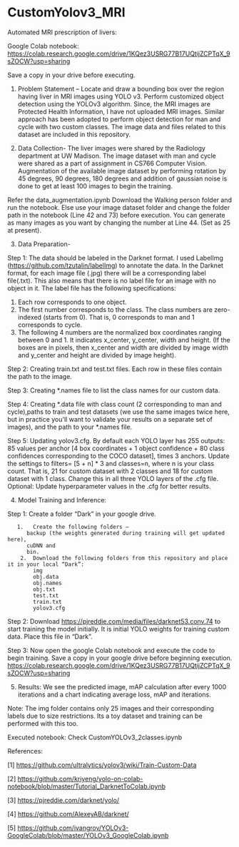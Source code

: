 # CustomYolov3_MRI

Automated MRI prescription of livers:


Google Colab notebook: https://colab.research.google.com/drive/1KQez3USRG77B17UQtijZCPTqX_9sZOCW?usp=sharing

Save a copy in your drive before executing. 

1.	Problem Statement – 
Locate and draw a bounding box over the region having liver in MRI images using YOLO v3. 
Perform customized object detection using the YOLOv3 algorithm.
Since, the MRI images are Protected Health Information, I have not uploaded MRI images. Similar approach has been adopted to perform object detection for man and cycle with two custom classes. The image data and files related to this dataset are included in this repository.

2.	Data Collection- 
The liver images were shared by the Radiology department at UW Madison.
The image dataset with man and cycle were shared as a part of assignment in CS766 Computer Vision.
Augmentation of the available image dataset by performing rotation by 45 degrees, 90 degrees, 180 degrees and addition of gaussian noise is done to get at least 100 images to begin the training. 

Refer the data_augmentation.ipynb 
Download the Walking person folder and run the notebook.
Else use your image dataset folder and change the folder path in the notebook (Line 42 and 73) before execution. You can generate as many images as you want by changing the number at Line 44. (Set as 25 at present).

3.	Data Preparation- 

Step 1: The data should be labeled in the Darknet format. I used LabelImg (https://github.com/tzutalin/labelImg) to annotate the data. In the Darknet format, for each image file (.jpg) there will be a corresponding label file(.txt). This also means that there is no label file for an image with no object in it. The label file has the following specifications:
1.	Each row corresponds to one object.
2.	The first number corresponds to the class. The class numbers are zero-indexed (starts from 0). That is, 0 corresponds to man and 1 corresponds to cycle.
3.	The following 4 numbers are the normalized box coordinates ranging between 0 and 1. It indicates x_center, y_center, width and height. (If the boxes are in pixels, then x_center and width are divided by image width and y_center and height are divided by image height).
 
Step 2: Creating train.txt and test.txt files. Each row in these files contain the path to the image. 
  
Step 3: Creating *.names file to list the class names for our custom data. 

Step 4:  Creating *.data file with class count (2 corresponding to man and cycle),paths to train and test datasets (we use the same images twice here, but in practice you'll want to validate your results on a separate set of images), and the path to your *.names file.
 
Step 5: Updating yolov3.cfg.
By default each YOLO layer has 255 outputs: 85 values per anchor [4 box coordinates + 1 object confidence + 80 class confidences corresponding to the COCO dataset], times 3 anchors. 
Update the settings to filters= [5 + n] * 3 and classes=n, where n is your class count. 
That is, 21 for custom dataset with 2 classes and 18 for custom dataset with 1 class. Change this in all three YOLO layers of the .cfg file.
Optional: Update hyperparameter values in the .cfg for better results.

4.	Model Training and Inference:

Step 1: Create a folder “Dark” in your google drive.

       1.	Create the following folders –
          backup (the weights generated during training will get updated here),
          cuDNN and 
          bin.
        2.	Download the following folders from this repository and place it in your local “Dark”: 
            img 
            obj.data
            obj.names
            obj.txt
            test.txt
            train.txt
            yolov3.cfg
Step 2: Download https://pjreddie.com/media/files/darknet53.conv.74
 to start training the model initially. It is initial YOLO weights for training custom data.
Place this file  in “Dark”.

Step 3: Now open the google Colab notebook and execute the code to begin training. Save a copy in your google drive before beginning execution.
https://colab.research.google.com/drive/1KQez3USRG77B17UQtijZCPTqX_9sZOCW?usp=sharing

5.	Results:
We see the predicted image, mAP calculation after every 1000 iterations and a chart indicating average loss, mAP and iterations. 

Note:
The img folder contains only 25 images and their corresponding labels due to size restrictions. Its a toy dataset and training can be performed with this too.

Executed notebook: Check CustomYOLOv3_2classes.ipynb

References:

[1] https://github.com/ultralytics/yolov3/wiki/Train-Custom-Data

[2] https://github.com/kriyeng/yolo-on-colab-notebook/blob/master/Tutorial_DarknetToColab.ipynb

[3] https://pjreddie.com/darknet/yolo/

[4] https://github.com/AlexeyAB/darknet/

[5] https://github.com/ivangrov/YOLOv3-GoogleColab/blob/master/YOLOv3_GoogleColab.ipynb

